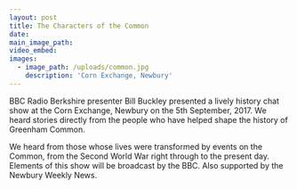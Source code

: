 ```yaml
---
layout: post
title: The Characters of the Common
date:
main_image_path:
video_embed:
images:
  - image_path: /uploads/common.jpg
    description: 'Corn Exchange, Newbury'
---
```



BBC Radio Berkshire presenter Bill Buckley presented a lively history chat show at the Corn Exchange, Newbury on the 5th September, 2017. We heard stories directly from the people who have helped shape the history of Greenham Common.

We heard from those whose lives were transformed by events on the Common, from the Second World War right through to the present day. Elements of this show will be broadcast by the BBC. Also supported by the Newbury Weekly News.